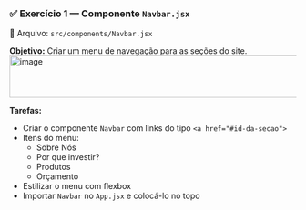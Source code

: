 ### ✅ **Exercício 1 — Componente** `Navbar.jsx`

📁 Arquivo: `src/components/Navbar.jsx`

**Objetivo:**
Criar um menu de navegação para as seções do site.
<img width="1983" height="74" alt="image" src="https://github.com/user-attachments/assets/c9ef954c-f7d9-4b87-a965-31ffd8c7e070" />


**Tarefas:**

- Criar o componente `Navbar` com links do tipo `<a href="#id-da-secao">`
- Itens do menu:
  - Sobre Nós
  - Por que investir?
  - Produtos
  - Orçamento
- Estilizar o menu com flexbox
- Importar `Navbar` no `App.jsx` e colocá-lo no topo

  
